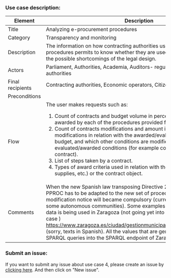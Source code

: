 ### Use case description:

|Element|Description|
|---|---|
|Title|Analyzing e-procurement procedures|
|Category|Transparency and monitoring|
|Description|The information on how contracting authorities use the procurement procedures permits to know whether they are used properly and to identify the possible shortcomings of the legal design.|
|Actors	|Parliament, Authorities, Academia, Auditors- regulators, Contracting authorities|
|Final recipients|Contracting authorities, Economic operators, Citizens
|Preconditions| |
|Flow|The user makes requests such as: <ol><li>Count of contracts and budget volume in percentage of contracts awarded by each of the procedures provided for in the legislation.</li><li>Count of contracts modifications and amount in percentage of these modifications in relation with the awarded/evaluated and modified budget, and which other conditions are modified compared to the evaluated/awarded conditions (for example completion date of the contract).</li><li>List of steps taken by a contract.</li><li>Types of award criteria used in relation with the contract type (works, supplies, etc.) or the contract object.</ol></li>|
|Comments|When the new Spanish law transposing Directive 2014/24/EU is approved, PPROC has to be adapted to the new set of procedures. Also the contract modification notice will became compulsory (currently it is perceptive only in some autonomous communities). Some examples of how this type of open data is being used in Zaragoza (not going yet into as much depth as the use case ) https://www.zaragoza.es/ciudad/gestionmunicipal/contratos/indicadores.htm (sorry, texts in Spanish). All the values that are generated are extracted from SPARQL queries into the SPARQL endpoint of Zaragoza.|

### Submit an issue:
If you want to submit any issue about use case 4, please create an issue by [clicking here](https://github.com/eprocurementontology/eprocurementontology/labels/Use%20Case%204). And then click on "New issue". 